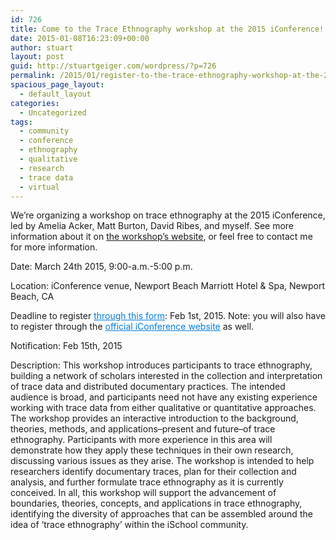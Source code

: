 ```yaml
---
id: 726
title: Come to the Trace Ethnography workshop at the 2015 iConference!
date: 2015-01-08T16:23:09+00:00
author: stuart
layout: post
guid: http://stuartgeiger.com/wordpress/?p=726
permalink: /2015/01/register-to-the-trace-ethnography-workshop-at-the-2015-iconference/
spacious_page_layout:
  - default_layout
categories:
  - Uncategorized
tags:
  - community
  - conference
  - ethnography
  - qualitative
  - research
  - trace data
  - virtual
---
```

We&#8217;re organizing a workshop on trace ethnography at the 2015 iConference, led by Amelia Acker, Matt Burton, David Ribes, and myself. See more information about it on [the workshop&#8217;s website](http://trace-ethnography.github.io/), or feel free to contact me for more information.

Date: March 24th 2015, 9:00-a.m.-5:00 p.m.

Location: iConference venue, Newport Beach Marriott Hotel & Spa, Newport Beach, CA

Deadline to register <a style="font-weight: inherit; font-style: inherit; color: #007edf;" href="http://goo.gl/forms/Cc4G1ULyXv">through this form</a>: Feb 1st, 2015. Note: you will also have to register through the <a style="font-weight: inherit; font-style: inherit; color: #007edf;" href="http://ischools.org/the-iconference/">official iConference website</a> as well.

Notification: Feb 15th, 2015

Description: This workshop introduces participants to trace ethnography, building a network of scholars interested in the collection and interpretation of trace data and distributed documentary practices. The intended audience is broad, and participants need not have any existing experience working with trace data from either qualitative or quantitative approaches. The workshop provides an interactive introduction to the background, theories, methods, and applications–present and future–of trace ethnography. Participants with more experience in this area will demonstrate how they apply these techniques in their own research, discussing various issues as they arise. The workshop is intended to help researchers identify documentary traces, plan for their collection and analysis, and further formulate trace ethnography as it is currently conceived. In all, this workshop will support the advancement of boundaries, theories, concepts, and applications in trace ethnography, identifying the diversity of approaches that can be assembled around the idea of ‘trace ethnography’ within the iSchool community.